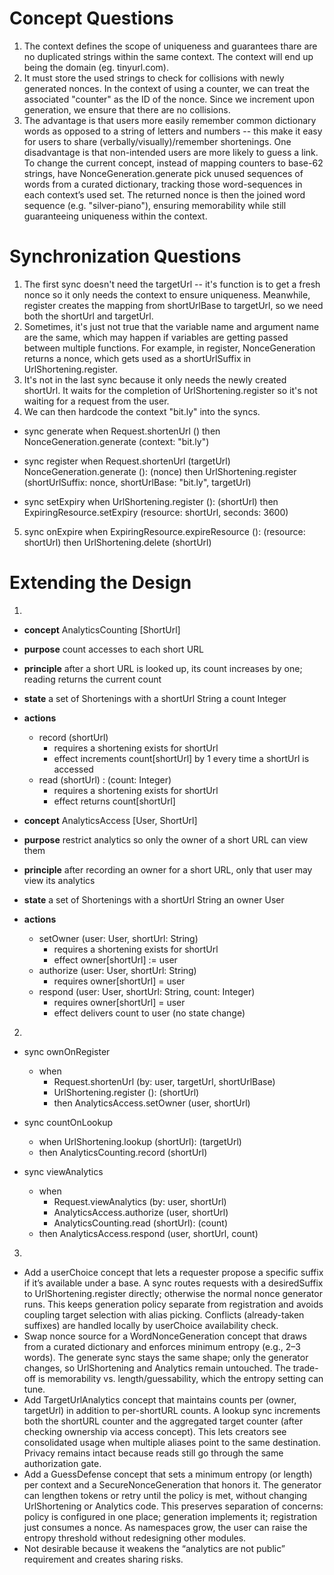 # Concept Questions
1. The context defines the scope of uniqueness and guarantees thare are no duplicated strings within the same context. The context will end up being the domain (eg. tinyurl.com).
2. It must store the used strings to check for collisions with newly generated nonces. In the context of using a counter, we can treat the associated "counter" as the ID of the nonce. Since we increment upon generation, we ensure that there are no collisions. 
3. The advantage is that users more easily remember common dictionary words as opposed to a string of letters and numbers -- this make it easy for users to share (verbally/visually)/remember shortenings. One disadvantage is that non-intended users are more likely to guess a link. To change the current concept, instead of mapping counters to base-62 strings, have NonceGeneration.generate pick unused sequences of words from a curated dictionary, tracking those word-sequences in each context’s used set. The returned nonce is then the joined word sequence (e.g. "silver-piano"), ensuring memorability while still guaranteeing uniqueness within the context.
# Synchronization Questions
1. The first sync doesn't need the targetUrl -- it's function is to get a fresh nonce so it only needs the context to ensure uniqueness. Meanwhile, register creates the mapping from shortUrlBase to targetUrl, so we need both the shortUrl and targetUrl. 
2. Sometimes, it's just not true that the variable name and argument name are the same, which may happen if variables are getting passed between multiple functions. For example, in register, NonceGeneration returns a nonce, which gets used as a shortUrlSuffix in UrlShortening.register. 
3. It's not in the last sync because it only needs the newly created shortUrl. It waits for the completion of UrlShortening.register so it's not waiting for a request from the user. 
4. We can then hardcode the context "bit.ly" into the syncs. 
- sync generate
  when Request.shortenUrl ()
  then NonceGeneration.generate (context: "bit.ly")

- sync register
  when
    Request.shortenUrl (targetUrl)
    NonceGeneration.generate (): (nonce)
  then UrlShortening.register (shortUrlSuffix: nonce, shortUrlBase: "bit.ly", targetUrl)

- sync setExpiry
  when UrlShortening.register (): (shortUrl)
  then ExpiringResource.setExpiry (resource: shortUrl, seconds: 3600)

5. sync onExpire
  when ExpiringResource.expireResource (): (resource: shortUrl)
  then UrlShortening.delete (shortUrl)

# Extending the Design
1. 
- **concept** AnalyticsCounting \[ShortUrl]
- **purpose** count accesses to each short URL
- **principle** after a short URL is looked up, its count increases by one; reading returns the current count
- **state** a set of Shortenings with
            a shortUrl String
            a count Integer
- **actions** 
    - record (shortUrl)
        - requires a shortening exists for shortUrl
        - effect increments count\[shortUrl] by 1 every time a shortUrl is accessed
    - read (shortUrl) : (count: Integer)
        - requires a shortening exists for shortUrl
        - effect returns count\[shortUrl]

- **concept** AnalyticsAccess \[User, ShortUrl]
- **purpose** restrict analytics so only the owner of a short URL can view them
- **principle** after recording an owner for a short URL, only that user may view its analytics
- **state** a set of Shortenings with
            a shortUrl String
            an owner User
- **actions** 
    - setOwner (user: User, shortUrl: String)
        - requires a shortening exists for shortUrl
        - effect owner\[shortUrl] := user
    - authorize (user: User, shortUrl: String)
        - requires owner\[shortUrl] = user
    - respond (user: User, shortUrl: String, count: Integer)
        - requires owner\[shortUrl] = user
        - effect delivers count to user (no state change)
2. 
- sync ownOnRegister
    - when
        - Request.shortenUrl (by: user, targetUrl, shortUrlBase)
        - UrlShortening.register (): (shortUrl)
        - then AnalyticsAccess.setOwner (user, shortUrl)

- sync countOnLookup
    - when UrlShortening.lookup (shortUrl): (targetUrl)
    - then AnalyticsCounting.record (shortUrl)

- sync viewAnalytics
    - when
        - Request.viewAnalytics (by: user, shortUrl)
        - AnalyticsAccess.authorize (user, shortUrl)
        - AnalyticsCounting.read (shortUrl): (count)
    - then AnalyticsAccess.respond (user, shortUrl, count)
3. 
- Add a userChoice concept that lets a requester propose a specific suffix if it’s available under a base. A sync routes requests with a desiredSuffix to UrlShortening.register directly; otherwise the normal nonce generator runs. This keeps generation policy separate from registration and avoids coupling target selection with alias picking. Conflicts (already-taken suffixes) are handled locally by userChoice availability check.
- Swap nonce source for a WordNonceGeneration concept that draws from a curated dictionary and enforces minimum entropy (e.g., 2–3 words). The generate sync stays the same shape; only the generator changes, so UrlShortening and Analytics remain untouched. The trade-off is memorability vs. length/guessability, which the entropy setting can tune.
- Add TargetUrlAnalytics concept that maintains counts per (owner, targetUrl) in addition to per-shortURL counts. A lookup sync increments both the shortURL counter and the aggregated target counter (after checking ownership via access concept). This lets creators see consolidated usage when multiple aliases point to the same destination. Privacy remains intact because reads still go through the same authorization gate.
- Add a GuessDefense concept that sets a minimum entropy (or length) per context and a SecureNonceGeneration that honors it. The generator can lengthen tokens or retry until the policy is met, without changing UrlShortening or Analytics code. This preserves separation of concerns: policy is configured in one place; generation implements it; registration just consumes a nonce. As namespaces grow, the user can raise the entropy threshold without redesigning other modules.
- Not desirable because it weakens the “analytics are not public” requirement and creates sharing risks. 